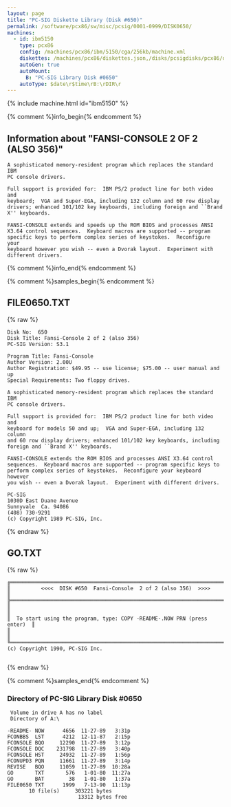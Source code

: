 ```yaml
---
layout: page
title: "PC-SIG Diskette Library (Disk #650)"
permalink: /software/pcx86/sw/misc/pcsig/0001-0999/DISK0650/
machines:
  - id: ibm5150
    type: pcx86
    config: /machines/pcx86/ibm/5150/cga/256kb/machine.xml
    diskettes: /machines/pcx86/diskettes.json,/disks/pcsigdisks/pcx86/diskettes.json
    autoGen: true
    autoMount:
      B: "PC-SIG Library Disk #0650"
    autoType: $date\r$time\rB:\rDIR\r
---
```


{% include machine.html id="ibm5150" %}

{% comment %}info_begin{% endcomment %}

## Information about "FANSI-CONSOLE 2 OF 2 (ALSO 356)"

    A sophisticated memory-resident program which replaces the standard IBM
    PC console drivers.
    
    Full support is provided for:  IBM PS/2 product line for both video and
    keyboard;  VGA and Super-EGA, including 132 column and 60 row display
    drivers; enhanced 101/102 key keyboards, including foreign and ``Brand
    X'' keyboards.
    
    FANSI-CONSOLE extends and speeds up the ROM BIOS and processes ANSI
    X3.64 control sequences.  Keyboard macros are supported -- program
    specific keys to perform complex series of keystokes.  Reconfigure your
    keyboard however you wish -- even a Dvorak layout.  Experiment with
    different drivers.
{% comment %}info_end{% endcomment %}

{% comment %}samples_begin{% endcomment %}

## FILE0650.TXT

{% raw %}
```
Disk No:  650                                                           
Disk Title: Fansi-Console 2 of 2 (also 356)                             
PC-SIG Version: S3.1                                                    
                                                                        
Program Title: Fansi-Console                                            
Author Version: 2.00U                                                   
Author Registration: $49.95 -- use license; $75.00 -- user manual and up
Special Requirements: Two floppy drives.                                
                                                                        
A sophisticated memory-resident program which replaces the standard IBM 
PC console drivers.                                                     
                                                                        
Full support is provided for:  IBM PS/2 product line for both video and 
keyboard for models 50 and up;  VGA and Super-EGA, including 132 column 
and 60 row display drivers; enhanced 101/102 key keyboards, including   
foreign and ``Brand X'' keyboards.                                      
                                                                        
FANSI-CONSOLE extends the ROM BIOS and processes ANSI X3.64 control     
sequences.  Keyboard macros are supported -- program specific keys to   
perform complex series of keystokes.  Reconfigure your keyboard however 
you wish -- even a Dvorak layout.  Experiment with different drivers.   
                                                                        
PC-SIG                                                                  
1030D East Duane Avenue                                                 
Sunnyvale  Ca. 94086                                                    
(408) 730-9291                                                          
(c) Copyright 1989 PC-SIG, Inc.                                         
```
{% endraw %}

## GO.TXT

{% raw %}
```
╔═════════════════════════════════════════════════════════════════════════╗
║          <<<<  DISK #650  Fansi-Console  2 of 2 (also 356)  >>>>        ║
╠═════════════════════════════════════════════════════════════════════════╣
║                                                                         ║
║  To start using the program, type: COPY -README-.NOW PRN (press enter)  ║
║                                                                         ║
╚═════════════════════════════════════════════════════════════════════════╝
(c) Copyright 1990, PC-SIG Inc.


```
{% endraw %}

{% comment %}samples_end{% endcomment %}

### Directory of PC-SIG Library Disk #0650

     Volume in drive A has no label
     Directory of A:\

    -README- NOW      4656  11-27-89   3:31p
    FCONBBS  LST      4212  12-11-87   2:15p
    FCONSOLE BQO     12290  11-27-89   3:12p
    FCONSOLE DQC    231798  11-27-89   3:40p
    FCONSOLE HST     24932  11-27-89   1:56p
    FCONUPD3 PQN     11661  11-27-89   3:14p
    REVISE   BQO     11059  11-27-89  10:28a
    GO       TXT       576   1-01-80  11:27a
    GO       BAT        38   1-01-80   1:37a
    FILE0650 TXT      1999   7-13-90  11:13p
           10 file(s)     303221 bytes
                           13312 bytes free
